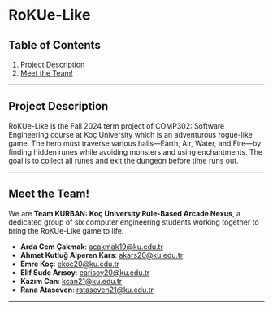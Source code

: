 # RoKUe-Like

## Table of Contents
1. [Project Description](#project-description)
2. [Meet the Team!](#meet-the-team!)

---

## Project Description
RoKUe-Like is the Fall 2024 term project of COMP302: Software Engineering course at Koç University which is an adventurous rogue-like game. The hero must traverse various halls—Earth, Air, Water, and Fire—by finding hidden runes while avoiding monsters and using enchantments. The goal is to collect all runes and exit the dungeon before time runs out.

---

## Meet the Team!
We are **Team KURBAN: Koç University Rule-Based Arcade Nexus**, a dedicated group of six computer engineering students working together to bring the RoKUe-Like game to life.

- **Arda Cem Çakmak**: [acakmak19@ku.edu.tr](mailto:acakmak19@ku.edu.tr)
- **Ahmet Kutluğ Alperen Kars**: [akars20@ku.edu.tr](mailto:akars20@ku.edu.tr)
- **Emre Koç**: [ekoc20@ku.edu.tr](mailto:ekoc20@ku.edu.tr)
- **Elif Sude Arısoy**: [earisoy20@ku.edu.tr](mailto:earisoy20@ku.edu.tr)
- **Kazım Can**: [kcan21@ku.edu.tr](mailto:kcan21@ku.edu.tr)
- **Rana Ataseven**: [rataseven21@ku.edu.tr](mailto:rataseven21@ku.edu.tr)

---